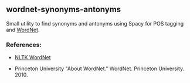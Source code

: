 ## wordnet-synonyms-antonyms

Small utility to find synonyms and antonyms using Spacy for POS tagging
and [WordNet](http://wordnet.princeton.edu).

### References:

-   [NLTK WordNet](http://www.nltk.org/howto/wordnet.html)

-   Princeton University "About WordNet." WordNet. Princeton University. 2010.
